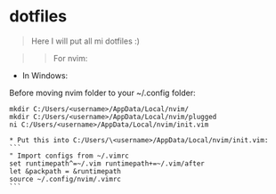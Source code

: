 # dotfiles
> Here I will put all mi dotfiles :)

>> For nvim:

* In Windows:

Before moving nvim folder to your ~/.config folder:

```
mkdir C:/Users/<username>/AppData/Local/nvim/
mkdir C:/Users/<username>/AppData/Local/nvim/plugged
ni C:/Users/<username>/AppData/Local/nvim/init.vim
```
    * Put this into C:/Users/\<username>/AppData/Local/nvim/init.vim:
    ```
    " Import configs from ~/.vimrc
    set runtimepath^=~/.vim runtimepath+=~/.vim/after
    let &packpath = &runtimepath
    source ~/.config/nvim/.vimrc
    ```
